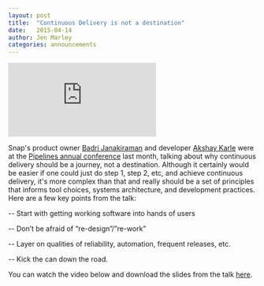 ```yaml
---
layout: post
title:  "Continuous Delivery is not a destination"
date:   2015-04-14
author: Jen Marley
categories: announcements
---
```


<div class='video-embed-container'>
  <iframe src='https://player.vimeo.com/video/124285970' frameborder='0' webkitAllowFullScreen="true" mozallowfullscreen="true" allowFullScreen="true">&nbsp;</iframe>
</div>

Snap's product owner [Badri Janakiraman](https://github.com/badrij) and developer [Akshay Karle](https://github.com/akshaykarle) were at the [Pipelines annual conference](http://web.pipelineconf.info/) last month, talking about why continuous delivery should be a journey, not a destination. Although it certainly would be easier if one could just do step 1, step 2, etc, and achieve continuous delivery, it's more complex than that and really should be a set of principles that informs tool choices, systems architecture, and development practices. Here are a few key points from the talk:

-- Start with getting working software into hands of users

-- Don’t be afraid of “re-design”/”re-work”

-- Layer on qualities of reliability, automation, frequent releases, etc.

-- Kick the can down the road.

You can watch the video below and download the slides from the talk [here](https://pipelineconf.files.wordpress.com/2014/03/badri-akshay-cd-is-a-journey2015.pdf).
